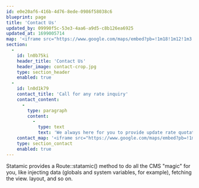 ```yaml
---
id: e0e20af6-416b-4d76-8ede-0986f58038c6
blueprint: page
title: 'Contact Us'
updated_by: 09990f5c-53e3-4aa6-a9d5-c8b126ea6925
updated_at: 1699005714
map: '<iframe src="https://www.google.com/maps/embed?pb=!1m18!1m12!1m3!1d7905.452013233224!2d110.41928339084009!3d-7.818799339677827!2m3!1f0!2f0!3f0!3m2!1i1024!2i768!4f13.1!3m3!1m2!1s0x2e7a57349e183ce1%3A0xc5f84d570e4f7ed0!2sSekarsuli%2C%20Sendangtirto%2C%20Kec.%20Berbah%2C%20Kabupaten%20Sleman%2C%20Daerah%20Istimewa%20Yogyakarta!5e0!3m2!1sid!2sid!4v1694834050326!5m2!1sid!2sid" width="600" height="450" style="border:0;" allowfullscreen="" loading="lazy" referrerpolicy="no-referrer-when-downgrade"></iframe>'
section:
  -
    id: ln0b75ki
    header_title: 'Contact Us'
    header_image: contact-crop.jpg
    type: section_header
    enabled: true
  -
    id: ln0d1k79
    contact_title: 'Call for any rate inquiry'
    contact_content:
      -
        type: paragraph
        content:
          -
            type: text
            text: 'We always here for you to provide update rate quotation please complete the following form and click "Submit"'
    contact_map: '<iframe src="https://www.google.com/maps/embed?pb=!1m18!1m12!1m3!1d345.6112339585296!2d106.8151271521744!3d-6.12808128491743!2m3!1f0!2f0!3f0!3m2!1i1024!2i768!4f13.1!3m3!1m2!1s0x2e6a1dfd0126ab05%3A0x21ca6c6c00a53678!2sJl.%20Lodan%20Center%20Pintu%20II%20No.13%2C%20RW.2%2C%20Ancol%2C%20Kec.%20Pademangan%2C%20Jkt%20Utara%2C%20Daerah%20Khusus%20Ibukota%20Jakarta%2014430!5e0!3m2!1sid!2sid!4v1695802874565!5m2!1sid!2sid" width="600" height="550" style="border:0;" allowfullscreen="" loading="lazy" referrerpolicy="no-referrer-when-downgrade"></iframe>'
    type: section_contact
    enabled: true
---
```

Statamic provides a Route::statamic() method to do all the CMS "magic" for you, like injecting data (globals and system variables, for example), fetching the view. layout, and so on.